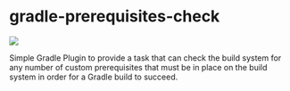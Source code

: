 # gradle-prerequisites-check

[![](https://jitpack.io/v/warlordofmars/gradle-prerequisites-check.svg)](https://jitpack.io/#warlordofmars/gradle-prerequisites-check)


Simple Gradle Plugin to provide a task that can check the build system for any number of custom prerequisites that must be in place on the build system in order for a Gradle build to succeed.
